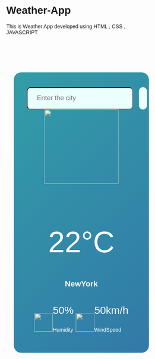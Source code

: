 # Weather-App
This is Weather App developed using HTML , CSS , JAVASCRIPT

<html>
<head>
<style>
*{
   font-family:"Poppins" , sans-serif;
   box-sizing:border-box;
}
body{
    

}
#card{
  width:90%;
  max-width:470px;
  background:linear-gradient(135deg,#329da8,#3279a8);
  color:#fff;
  margin:100px auto 0;
  border-radius :20px;
  padding:40px 35px;
  text-align:center;
}
#srch{
width:100%;
display:flex;
align-items:center;
justify-content:space-between;
}
#srch input{
    background:#ebfffc;
    color:#555;
    padding:10px 25px;
    height:60px;
    border-radius:10px;
    flex:1;
    margin-right:16px;
    font-size:18px;
}
#srch button{
     background:#ebfffc;
     border:0;
     border-radius:20px;
     width:60px;
     height:60px; 
}
#weather h1{
 font-size:80px;
 font-weight:500;
}

#weather h2{
 font-size:45px;
 font-weight:500;
 margin-top:-10px;
}
.img1{
  height:15px;
  width:10px;
}
.img2{
  height:200px;
  width:200px;
}
.img3{
 height:50px;
 width:50px;
}
.img4{
 height:50px;
 width:50px;
}
#d{
  display:flex;
  align-items:center;
  justify-content:space-between;
  padding:0 20px;
  margin-top:50px;
}
.col1{
  display:flex;
  align-items:center;
  text-align:left;
}
.humid,.wind{
   font-size:28px;
   margin-top:-6px;
}

</style>
</head>
<body>
<div id="card">
 <div id="srch">
 <input type="text" placeholder="Enter the city" >
 <button><img src="C:\Users\NARAYANA\Downloads\search-interface-symbol.png" class="img1"></button>
</div>
<div id="weather">
  <img src="file:///C:/Users/NARAYANA/Desktop/HTML/cloudy-day.png" class="img2">
  <h1 class="temp">22°C</h1>
  <h2 class="city">NewYork</h2>
  <div id="d">
     <div class="col1">
       <img src="C:\Users\NARAYANA\Downloads\humidity.png"class="img3">
       <div>
       <p class="humid">50%</p>
       <p>Humidity</p>
       </div>
      </div>
       <div class="col1">
       <img src="C:\Users\NARAYANA\Downloads\wind.png" class="img4">
       <div>
       <p class="wind">50km/h</p>
       <p>WindSpeed</p>
       </div>
      </div>
</div>
</div>
<script>
const k = "e1ee843f6d73650c01736df92f80ac60";
const u = "https://api.openweathermap.org/data/2.5/weather?units=metric&q=";
const searchBox=document.querySelector("#srch input");
const searchBtn=document.querySelector("#srch button");
const icon = document.querySelector(".img2");
async function check(city){
  const r = await fetch(u +city+`&appid=${k}`);
  var d = await r.json();
   console.log(d);
   document.querySelector(".city").innerHTML = d.name;
   document.querySelector(".temp").innerHTML = Math.round(d.main.temp)+"°C";
   document.querySelector(".humid").innerHTML = d.main.humidity+"%";
   document.querySelector(".wind").innerHTML = d.wind.speed+"kmph"; 
   if(d.weather[0].main == "Clouds"){
    icon.src="file:///C:/Users/NARAYANA/Desktop/HTML/cloudy-day.png"; 
}
else if(d.weather[0].main == "Clear"){
     icon.src="file:///C:/Users/NARAYANA/Desktop/HTML/sunny.png";
}
else if(d.weather[0].main == "Rain"){
     icon.src ="file:///C:/Users/NARAYANA/Desktop/HTML/heavy-rain.png";
}

else if(d.weather[0].main == "Drizzle"){
     icon.src ="file:///C:/Users/NARAYANA/Desktop/HTML/cloudy.png";
}
else if(d.weather[0].main == "Mist"){
     icon.src ="file:///C:/Users/NARAYANA/Desktop/HTML/mist.png";
}
}

searchBtn.addEventListener("click",()=>{
check(searchBox.value);});

</script>
</body>
</html>
